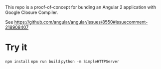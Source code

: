 This repo is a proof-of-concept for bunding an Angular 2 application with Google Closure Compiler.

See https://github.com/angular/angular/issues/8550#issuecomment-218908407

# Try it
`npm install`
`npm run build`
`python -m SimpleHTTPServer`
